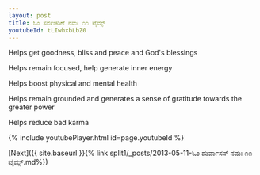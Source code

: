 ```yaml
---
layout: post
title: ಓಂ ಸರ್ವಚರಿಣೆ ನಮಃ ೧೧ ಟೈಮ್ಸ್
youtubeId: tLIwhxbLbZ0
---
```

 
 
Helps get goodness, bliss and peace and God's blessings
 
Helps remain focused, help generate inner energy 
 
Helps boost physical and mental health 
 
Helps remain grounded and generates a sense of gratitude towards the greater power 
 
Helps reduce bad karma
 
 
 
 


{% include youtubePlayer.html id=page.youtubeId %}
 
[Next]({{ site.baseurl }}{% link  split1/_posts/2013-05-11-ಓಂ ದುರ್ವಾಸಸ್ ನಮಃ ೧೧ ಟೈಮ್ಸ್.md%})
 
